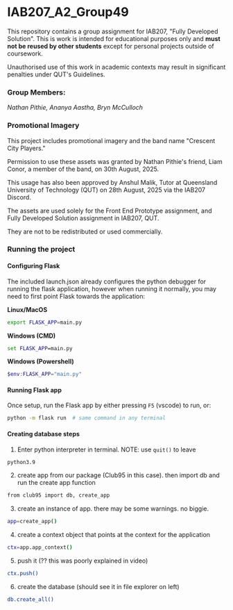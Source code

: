 # IAB207_A2_Group49

This repository contains a group assignment for IAB207, "Fully Developed Solution". This is work is intended for educational purposes only
and **must not be reused by other students** except for personal projects outside of coursework.

Unauthorised use of this work in academic contexts may result in significant penalties under QUT's Guidelines.

### Group Members:

_Nathan Pithie,_
_Ananya Aastha,_
_Bryn McCulloch_

### Promotional Imagery

This project includes promotional imagery and the band name "Crescent City Players."

Permission to use these assets was granted by Nathan Pithie's friend, Liam Conor, a member of the band, on 30th August, 2025.

This usage has also been approved by Anshul Malik, Tutor at Queensland University of Technology (QUT) on 28th August, 2025 via the IAB207 Discord.

The assets are used solely for the Front End Prototype assignment, and Fully Developed Solution assignment in IAB207, QUT.

They are not to be redistributed or used commercially.

### Running the project

#### Configuring Flask

The included launch.json already configures the python debugger for running the flask application, however when
running it normally, you may need to first point Flask towards the application:

**Linux/MacOS**

```bash
export FLASK_APP=main.py
```

**Windows (CMD)**

```cmd
set FLASK_APP=main.py
```

**Windows (Powershell)**

```powershell
$env:FLASK_APP="main.py"
```

#### Running Flask app

Once setup, run the Flask app by either pressing `F5` (vscode) to run, or:

```bash
python -m flask run  # same command in any terminal
```

#### Creating database steps

1. Enter python interpreter in terminal. NOTE: use `quit()` to leave

```bash
python3.9
```

2. create app from our package (Club95 in this case). then import db and run the create app function

```bash
from club95 import db, create_app
```
3. create an instance of app. there may be some warnings. no biggie.

```bash
app=create_app()
```

4. create a context object that points at the context for the application

```bash
ctx=app.app_context()
```

5. push it (?? this was poorly explained in video)
``` bash
ctx.push()
```

6. create the database (should see it in file explorer on left)

```bash
db.create_all()
```